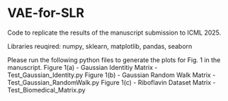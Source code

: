 # VAE-for-SLR
Code to replicate the results of the manuscript submission to ICML 2025.

Libraries reuqired: numpy, sklearn, matplotlib, pandas, seaborn

Please run the following python files to generate the plots for Fig. 1 in the manuscript.
Figure 1(a) - Gaussian Identitiy Matrix - Test_Gaussian_Identity.py
Figure 1(b) - Gaussian Random Walk Matrix - Test_Gaussian_RandomWalk.py
Figure 1(c) - Riboflavin Dataset Matrix - Test_Biomedical_Matrix.py
